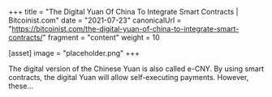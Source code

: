 +++
title = "The Digital Yuan Of China To Integrate Smart Contracts | Bitcoinist.com"
date = "2021-07-23"
canonicalUrl = "https://bitcoinist.com/the-digital-yuan-of-china-to-integrate-smart-contracts/"
fragment = "content"
weight = 10

[asset]
    image = "placeholder.png"
+++

The digital version of the Chinese Yuan is also called e-CNY. By using 
smart contracts, the digital Yuan will allow self-executing payments. 
However, these...

